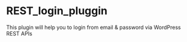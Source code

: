 # REST_login_pluggin
This plugin will help you to login from email &amp; password via WordPress REST APIs

